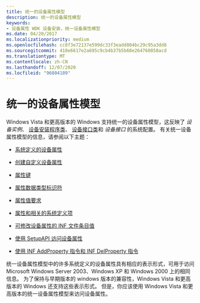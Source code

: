 ```yaml
---
title: 统一的设备属性模型
description: 统一的设备属性模型
keywords:
- 设备属性 WDK 设备安装，统一设备属性模型
ms.date: 04/20/2017
ms.localizationpriority: medium
ms.openlocfilehash: cc8f3e72137e599dc33f3eadd804bc29c95a3dd8
ms.sourcegitcommit: 418e6617e2a695c9cb4b37b5b60e264760858acd
ms.translationtype: MT
ms.contentlocale: zh-CN
ms.lasthandoff: 12/07/2020
ms.locfileid: "96804109"
---
```

# <a name="unified-device-property-model"></a>统一的设备属性模型


Windows Vista 和更高版本的 Windows 支持统一的设备属性模型，这反映了 *设备实例*、 [设备安装程序类](./overview-of-device-setup-classes.md)、 [设备接口类](./overview-of-device-interface-classes.md)和 *设备接口* 的系统配置。 有关统一设备属性模型的信息，请参阅以下主题：

-   [系统定义的设备属性](system-defined-device-properties2.md)

-   [创建自定义设备属性](creating-custom-device-properties.md)

-   [属性键](property-keys.md)

-   [属性数据类型标识符](property-data-type-identifiers.md)

-   [属性值要求](property-value-requirements.md)

-   [属性和相关的系统定义项](properties-and-related-system-defined-items.md)

-   [可修改设备属性的 INF 文件条目值](inf-file-entry-values-that-modify-device-properties--windows-vista-and.md)

-   [使用 SetupAPI 访问设备属性](using-setupapi-to-access-device-properties--windows-vista-and-later-.md)

-   [使用 INF AddProperty 指令和 INF DelProperty 指令](using-the-inf-addproperty-directive-and-the-inf-delproperty-directive.md)

统一设备属性模型中的许多系统定义的设备属性具有相应的表示形式，可用于访问 Microsoft Windows Server 2003、Windows XP 和 Windows 2000 上的相同信息。 为了保持与早期版本的 windows 版本的兼容性，Windows Vista 和更高版本的 Windows 还支持这些表示形式。 但是，你应该使用 Windows Vista 和更高版本的统一设备属性模型来访问设备属性。

 

